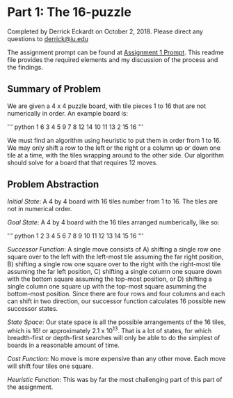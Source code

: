# Part 1: The 16-puzzle

Completed by Derrick Eckardt on October 2, 2018.  Please direct any questions to [derrick@iu.edu](mailto:derrick@iu.edu)

The assignment prompt can be found at [Assignment 1 Prompt](https://github.iu.edu/cs-b551-fa2018/derrick-a1/blob/master/a1-v2.pdf).  This readme file provides the required elements and my discussion of the process and the findings.

## Summary of Problem

We are given a 4 x 4 puzzle board, with tile pieces 1 to 16 that are not numerically in order.  An example board is:

''' python
1 6 3 4
5 9 7 8
12 14 10 11
13 2 15 16
'''

We must find an algorithm using heuristic to put them in order from 1 to 16.  We may only shift a row to the left or the right or a column up or down one tile at a time, with the tiles wrapping around to the other side.  Our algorithm should solve for a board that that requires 12 moves.

## Problem Abstraction

*Initial State*: A 4 by 4 board with 16 tiles number from 1 to 16.  The tiles are not in numerical order.

*Goal State*: A 4 by 4 board with the 16 tiles arranged numberically, like so:

''' python
1  2  3  4
5  6  7  8
9  10 11 12
13 14 15 16
'''

*Successor Function*: A single move consists of A) shifting a single row one square over to the left with the left-most tile assuming the far right position, B) shifting a single row one square over to the right with the right-most tile assuming the far left position, C) shifting a single column one square down with the bottom square assuming the top-most position, or D) shifting a single column one square up with the top-most square asumming the bottom-most position.  Since there are four rows and four columns and each can shift in two direction, our successor function calculates 16 possible new successor states.

*State Space*: Our state space is all the possible arrangements of the 16 tiles, which is 16! or approximately 2.1 x 10<sup>13</sup>.  That is a lot of states, for which breadth-first or depth-first searches will only be able to do the simplest of boards in a reasonable amount of time.

*Cost Function*:  No move is more expensive than any other move.  Each move will shift four tiles one square.

*Heuristic Function*: This was by far the most challenging part of this part of the assignment.  

